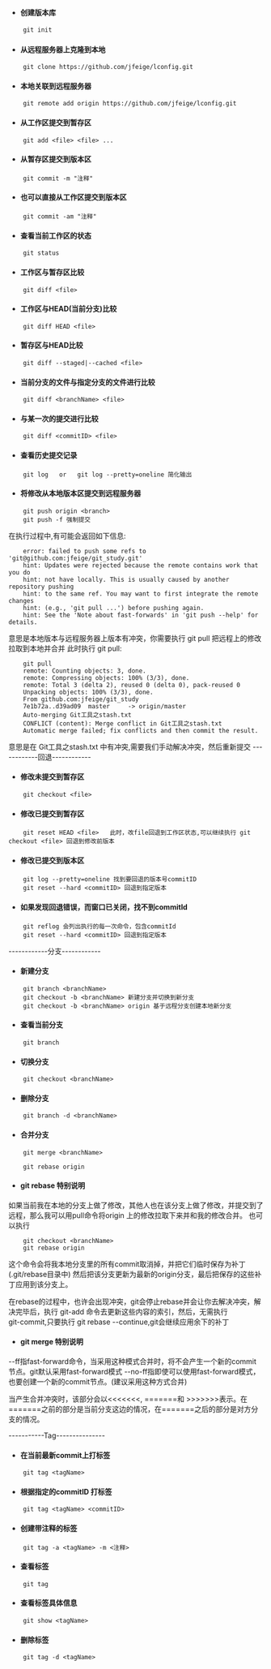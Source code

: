 * #### 创建版本库
```python
	git init
```
* #### 从远程服务器上克隆到本地
```
	git clone https://github.com/jfeige/lconfig.git
```
* #### 本地关联到远程服务器
```
	git remote add origin https://github.com/jfeige/lconfig.git
```
* #### 从工作区提交到暂存区
```
	git add <file> <file> ...
```
* #### 从暂存区提交到版本区
```
	git commit -m "注释"
```
* #### 也可以直接从工作区提交到版本区
```
	git commit -am "注释"
```
* #### 查看当前工作区的状态
```
	git status
```
* #### 工作区与暂存区比较
```
	git diff <file>
```
* #### 工作区与HEAD(当前分支)比较
```
	git diff HEAD <file>
```
* #### 暂存区与HEAD比较
```
	git diff --staged|--cached <file>
```
* #### 当前分支的文件与指定分支的文件进行比较
```
	git diff <branchName> <file>
```
* #### 与某一次的提交进行比较
```
	git diff <commitID> <file>
```
* #### 查看历史提交记录
```
	git log   or   git log --pretty=oneline 简化输出
```
* #### 将修改从本地版本区提交到远程服务器
```
	git push origin <branch>
	git push -f 强制提交
```
在执行过程中,有可能会返回如下信息:
```
	error: failed to push some refs to 'git@github.com:jfeige/git_study.git'
	hint: Updates were rejected because the remote contains work that you do
	hint: not have locally. This is usually caused by another repository pushing
	hint: to the same ref. You may want to first integrate the remote changes
	hint: (e.g., 'git pull ...') before pushing again.
	hint: See the 'Note about fast-forwards' in 'git push --help' for details.
```
意思是本地版本与远程服务器上版本有冲突，你需要执行 git pull 把远程上的修改拉取到本地并合并
此时执行 git pull:
```	
	git pull
	remote: Counting objects: 3, done.
	remote: Compressing objects: 100% (3/3), done.
	remote: Total 3 (delta 2), reused 0 (delta 0), pack-reused 0
	Unpacking objects: 100% (3/3), done.
	From github.com:jfeige/git_study
   	7e1b72a..d39ad09  master     -> origin/master
	Auto-merging Git工具之stash.txt
	CONFLICT (content): Merge conflict in Git工具之stash.txt
	Automatic merge failed; fix conflicts and then commit the result.	
```
意思是在 Git工具之stash.txt 中有冲突,需要我们手动解决冲突，然后重新提交
------------回退------------
* #### 修改未提交到暂存区
```
	git checkout <file>
```
* #### 修改已提交到暂存区
```
	git reset HEAD <file>   此时，改file回退到工作区状态,可以继续执行 git checkout <file> 回退到修改前版本
```
* #### 修改已提交到版本区
```
	git log --pretty=oneline 找到要回退的版本号commitID
	git reset --hard <commitID> 回退到指定版本
```
* #### 如果发现回退错误，而窗口已关闭，找不到commitId
```
	git reflog 会列出执行的每一次命令，包含commitId
	git reset --hard <commitID> 回退到指定版本
```
------------分支------------
* #### 新建分支
```
	git branch <branchName> 
	git checkout -b <branchName> 新建分支并切换到新分支
	git checkout -b <branchName> origin 基于远程分支创建本地新分支
```
* #### 查看当前分支
```
	git branch
```
* #### 切换分支
```
	git checkout <branchName>
```
* #### 删除分支
```
	git branch -d <branchName>
```
* #### 合并分支
```
	git merge <branchName>
	
	git rebase origin
```
* #### git rebase 特别说明
如果当前我在本地的分支上做了修改，其他人也在该分支上做了修改，并提交到了远程，那么我可以用pull命令将origin
上的修改拉取下来并和我的修改合并。
	也可以执行
```
	git checkout <branchName>
	git rebase origin
```
这个命令会将我本地分支里的所有commit取消掉，并把它们临时保存为补丁(.git/rebase目录中)
然后把该分支更新为最新的origin分支，最后把保存的这些补丁应用到该分支上。
	
在rebase的过程中，也许会出现冲突，git会停止rebase并会让你去解决冲突，解决完毕后，执行 git-add 命令去更新这些内容的索引，然后，无需执行<br/> git-commit,只要执行 git rebase --continue,git会继续应用余下的补丁

* #### git merge 特别说明
--ff指fast-forward命令，当采用这种模式合并时，将不会产生一个新的commit节点。git默认采用fast-forward模式
--no-ff指即使可以使用fast-forward模式，也要创建一个新的commit节点。(建议采用这种方式合并)
	
当产生合并冲突时，该部分会以<<<<<<<, =======和 >>>>>>>表示。在=======之前的部分是当前分支这边的情况，在=======之后的部分是对方分支的情况。

-----------Tag---------------
* #### 在当前最新commit上打标签
```	
	git tag <tagName>
```
* #### 根据指定的commitID 打标签
```
	git tag <tagName> <commitID>
```
* #### 创建带注释的标签
```
	git tag -a <tagName> -m <注释>
```
* #### 查看标签
```
	git tag
```	
* #### 查看标签具体信息
```
	git show <tagName>
```
* #### 删除标签
```
	git tag -d <tagName>
```

